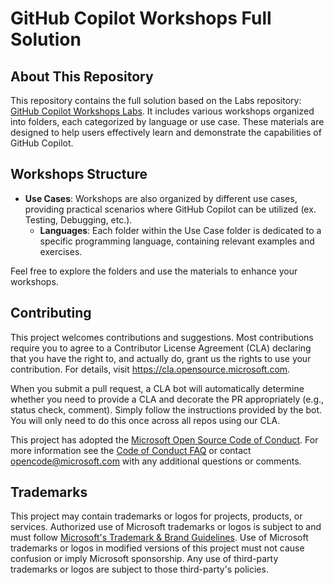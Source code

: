 # GitHub Copilot Workshops Full Solution

## About This Repository

This repository contains the full solution based on the Labs repository: [GitHub Copilot Workshops Labs](https://github.com/microsoft/github-copilot-workshops-labs). It includes various workshops organized into folders, each categorized by language or use case. These materials are designed to help users effectively learn and demonstrate the capabilities of GitHub Copilot.

## Workshops Structure

- **Use Cases**: Workshops are also organized by different use cases, providing practical scenarios where GitHub Copilot can be utilized (ex. Testing, Debugging, etc.).
  - **Languages**: Each folder within the Use Case folder is dedicated to a specific programming language, containing relevant examples and exercises.

Feel free to explore the folders and use the materials to enhance your workshops.

## Contributing

This project welcomes contributions and suggestions.  Most contributions require you to agree to a
Contributor License Agreement (CLA) declaring that you have the right to, and actually do, grant us
the rights to use your contribution. For details, visit https://cla.opensource.microsoft.com.

When you submit a pull request, a CLA bot will automatically determine whether you need to provide
a CLA and decorate the PR appropriately (e.g., status check, comment). Simply follow the instructions
provided by the bot. You will only need to do this once across all repos using our CLA.

This project has adopted the [Microsoft Open Source Code of Conduct](https://opensource.microsoft.com/codeofconduct/).
For more information see the [Code of Conduct FAQ](https://opensource.microsoft.com/codeofconduct/faq/) or
contact [opencode@microsoft.com](mailto:opencode@microsoft.com) with any additional questions or comments.

## Trademarks

This project may contain trademarks or logos for projects, products, or services. Authorized use of Microsoft 
trademarks or logos is subject to and must follow 
[Microsoft's Trademark & Brand Guidelines](https://www.microsoft.com/en-us/legal/intellectualproperty/trademarks/usage/general).
Use of Microsoft trademarks or logos in modified versions of this project must not cause confusion or imply Microsoft sponsorship.
Any use of third-party trademarks or logos are subject to those third-party's policies.
 